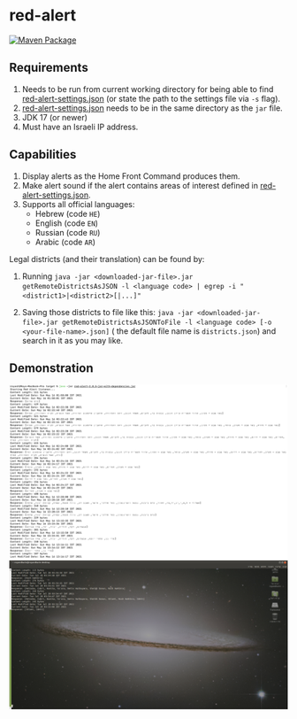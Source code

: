 # red-alert

[![Maven Package](https://github.com/ashr123/red-alert/actions/workflows/maven-publish.yml/badge.svg?branch=1.0.0)](https://github.com/ashr123/red-alert/actions/workflows/maven-publish.yml)

## Requirements

1. Needs to be run from current working directory for being able to
   find [red-alert-settings.json](red-alert-settings.json) (or state the path to the settings file via `-s` flag).
2. [red-alert-settings.json](red-alert-settings.json) needs to be in the same directory as the `jar` file.
3. JDK 17 (or newer)
4. Must have an Israeli IP address.

## Capabilities

1. Display alerts as the Home Front Command produces them.
2. Make alert sound if the alert contains areas of interest defined
   in [red-alert-settings.json](red-alert-settings.json).
3. Supports all official languages:
   - Hebrew (code `HE`)
   - English (code `EN`)
   - Russian (code `RU`)
   - Arabic (code `AR`)

[comment]: <> (   Got it by running the following code on the DevTools console window on chrome)

[comment]: <> (   ```javascript)

[comment]: <> (   console.log&#40;JSON.stringify&#40;districts.reduce&#40;&#40;result, {label_he, label}&#41; => &#40;result[label_he] = label, result&#41;, {}&#41;&#41;&#41;)

[comment]: <> (   ```)

Legal districts (and their translation) can be found by:

1. Running `java -jar <downloaded-jar-file>.jar getRemoteDistrictsAsJSON -l <language code> | egrep -i "<district1>|<district2>[|...]"`

2. Saving those districts to file like
   this: `java -jar <downloaded-jar-file>.jar getRemoteDistrictsAsJSONToFile -l <language code> [-o <your-file-name>.json]` (
   the default file name is `districts.json`) and search in it as you may like.

## Demonstration

![demo](pic.png "Demo")
![demo](pic2.png "Demo")